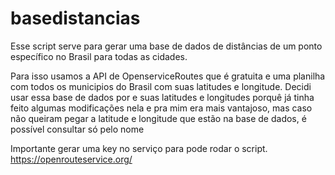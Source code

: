 # basedistancias
Esse script serve para gerar uma base de dados de distâncias de um ponto específico no Brasil para todas as cidades.

Para isso usamos a API de OpenserviceRoutes que é gratuita e uma planilha com todos os municipios do Brasil com suas latitudes e longitude.
Decidi usar essa base de dados por e suas latitudes e longitudes porquê já tinha feito algumas modificações nela e pra mim era mais vantajoso, mas caso não queiram pegar a latitude e longitude que estão na base de dados, é possível consultar só pelo nome

Importante gerar uma key no serviço para pode rodar o script.
https://openrouteservice.org/
